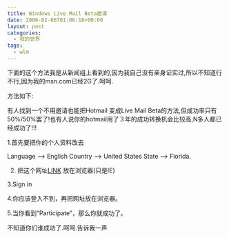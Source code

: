 ```yaml
---
title: Windows Live Mail Beta邀请
date: 2006-02-06T01:06:18+00:00
layout: post
categories:
  - 我的世界
tags:
  - wlm
---
```



下面的这个方法我是从新闻组上看到的,因为我自己没有亲身证实过,所以不知道行不行,因为我的msn.com已经2G了.呵呵.

方法如下:

有人找到一个不用邀请也能把Hotmail 变成Live Mail Beta的方法,但成功率只有50%/50%罢了!也有人说你的hotmail用了３年的成功转换机会比较高,N多人都已经成功了!!!

1.首先要把你的个人资料改去

Language –> English
Country –> United States
State –> Florida.

2. 把这个网址[LINK](http://by101fd.bay101.hotmail.msn.com/cgi-bin/BetaOptIn?page=option&curmbox=00000000%2d0000%2d0000%2d0000%2d000000000001&a=b9a426ebd4880ad9d14db4b4c55a69f8bb8dea2282102422220030b2b6bb98c8) 放在浏览器(只是IE)

3.Sign in

4.你应该登入不到，再把网址放在浏览器。

5.当你看到”Participate”，那么你就成功了。

不知道你们谁成功了.呵呵.告诉我一声